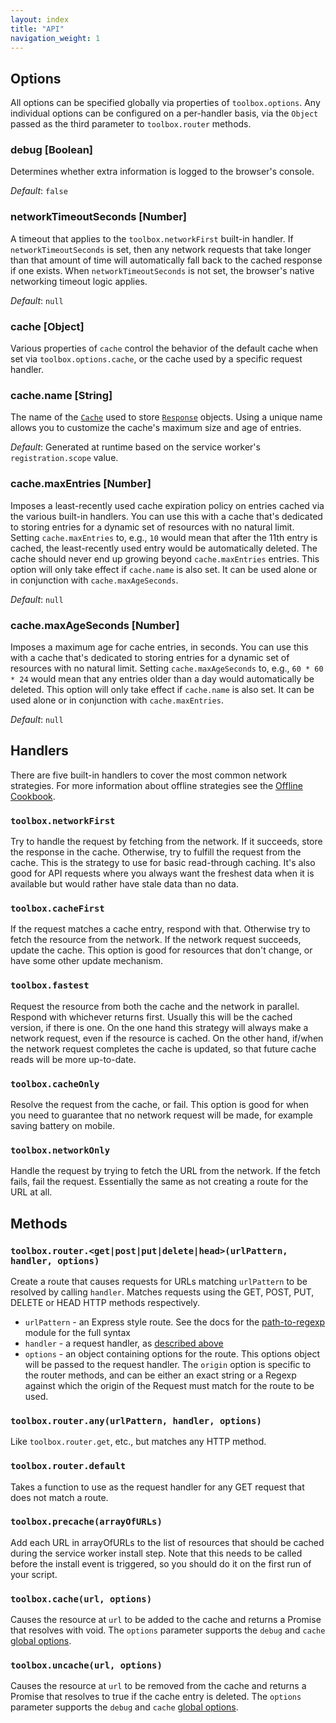 ```yaml
---
layout: index
title: "API"
navigation_weight: 1
---
```


## Options

All options can be specified globally via properties of `toolbox.options`.
Any individual options can be configured on a per-handler basis, via the `Object` passed as the
third parameter to `toolbox.router` methods.

### debug [Boolean]
Determines whether extra information is logged to the browser's console.

_Default_: `false`

### networkTimeoutSeconds [Number]
A timeout that applies to the `toolbox.networkFirst` built-in handler.
If `networkTimeoutSeconds` is set, then any network requests that take longer than that amount of time
will automatically fall back to the cached response if one exists. When
`networkTimeoutSeconds` is not set, the browser's native networking timeout logic applies.

_Default_: `null`

### cache [Object]
Various properties of `cache` control the behavior of the default cache when set via
`toolbox.options.cache`, or the cache used by a specific request handler.

### cache.name [String]
The name of the [`Cache`](https://developer.mozilla.org/en-US/docs/Web/API/Cache)
used to store [`Response`](https://fetch.spec.whatwg.org/#response-class) objects. Using a unique name
allows you to customize the cache's maximum size and age of entries.

_Default_: Generated at runtime based on the service worker's `registration.scope` value.

### cache.maxEntries [Number]
Imposes a least-recently used cache expiration policy
on entries cached via the various built-in handlers. You can use this with a cache that's dedicated
to storing entries for a dynamic set of resources with no natural limit. Setting `cache.maxEntries` to, e.g.,
`10` would mean that after the 11th entry is cached, the least-recently used entry would be
automatically deleted. The cache should never end up growing beyond `cache.maxEntries` entries.
This option will only take effect if `cache.name` is also set.
It can be used alone or in conjunction with `cache.maxAgeSeconds`.

_Default_: `null`

### cache.maxAgeSeconds [Number]
Imposes a maximum age for cache entries, in seconds.
You can use this with a cache that's dedicated to storing entries for a dynamic set of resources
with no natural limit. Setting `cache.maxAgeSeconds` to, e.g., `60 * 60 * 24` would mean that any
entries older than a day would automatically be deleted.
This option will only take effect if `cache.name` is also set.
It can be used alone or in conjunction with `cache.maxEntries`.

_Default_: `null`

## Handlers

There are five built-in handlers to cover the most common network strategies. For more information about offline strategies see the [Offline Cookbook](http://jakearchibald.com/2014/offline-cookbook/).

### `toolbox.networkFirst`
Try to handle the request by fetching from the network. If it succeeds, store the response in the cache. Otherwise, try to fulfill the request from the cache. This is the strategy to use for basic read-through caching. It's also good for API requests where you always want the freshest data when it is available but would rather have stale data than no data.

### `toolbox.cacheFirst`
If the request matches a cache entry, respond with that. Otherwise try to fetch the resource from the network. If the network request succeeds, update the cache. This option is good for resources that don't change, or have some other update mechanism.

### `toolbox.fastest`
Request the resource from both the cache and the network in parallel. Respond with whichever returns first. Usually this will be the cached version, if there is one. On the one hand this strategy will always make a network request, even if the resource is cached. On the other hand, if/when the network request completes the cache is updated, so that future cache reads will be more up-to-date.

### `toolbox.cacheOnly`
Resolve the request from the cache, or fail. This option is good for when you need to guarantee that no network request will be made, for example saving battery on mobile.

### `toolbox.networkOnly`
Handle the request by trying to fetch the URL from the network. If the fetch fails, fail the request. Essentially the same as not creating a route for the URL at all.

<h2 id="expressive-approach">Methods</h2>

### `toolbox.router.<get|post|put|delete|head>(urlPattern, handler, options)`

Create a route that causes requests for URLs matching `urlPattern` to be resolved by calling `handler`. Matches requests using the GET, POST, PUT, DELETE or HEAD HTTP methods respectively.

- `urlPattern` - an Express style route. See the docs for the [path-to-regexp](https://github.com/pillarjs/path-to-regexp) module for the full syntax
- `handler` - a request handler, as [described above](#handlers)
- `options` - an object containing options for the route. This options object will be passed to the request handler. The `origin` option is specific to the router methods, and can be either an exact string or a Regexp against which the origin of the Request must match for the route to be used.

### `toolbox.router.any(urlPattern, handler, options)`
Like `toolbox.router.get`, etc., but matches any HTTP method.

### `toolbox.router.default`
Takes a function to use as the request handler for any GET request that does not match a route.

### `toolbox.precache(arrayOfURLs)`
Add each URL in arrayOfURLs to the list of resources that should be cached during the service worker install step. Note that this needs to be called before the install event is triggered, so you should do it on the first run of your script.

### `toolbox.cache(url, options)`
Causes the resource at `url` to be added to the cache and returns a Promise that resolves with void. The `options` parameter supports the `debug` and `cache` [global options](#options).

### `toolbox.uncache(url, options)`
Causes the resource at `url` to be removed from the cache and returns a Promise that resolves to true if the cache entry is deleted. The `options` parameter supports  the `debug` and `cache` [global options](#options).
